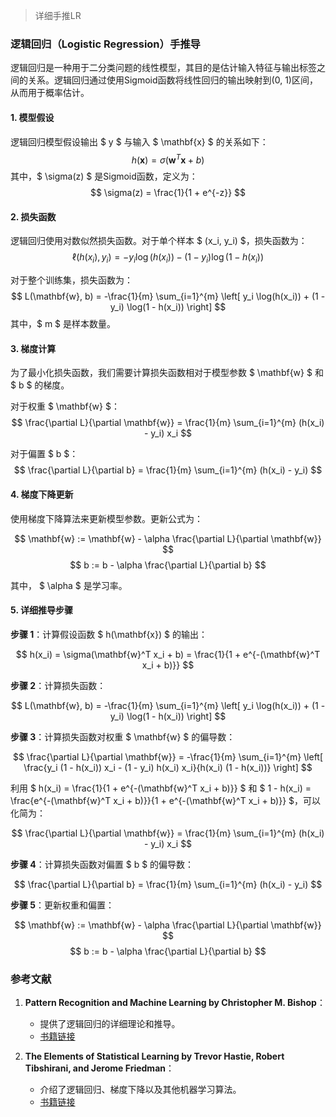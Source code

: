 > 详细手推LR 


### 逻辑回归（Logistic Regression）手推导

逻辑回归是一种用于二分类问题的线性模型，其目的是估计输入特征与输出标签之间的关系。逻辑回归通过使用Sigmoid函数将线性回归的输出映射到(0, 1)区间，从而用于概率估计。

#### 1. 模型假设

逻辑回归模型假设输出 $ y $ 与输入 $ \mathbf{x} $ 的关系如下：
$$ h(\mathbf{x}) = \sigma(\mathbf{w}^T \mathbf{x} + b) $$
其中，$ \sigma(z) $ 是Sigmoid函数，定义为：
$$ \sigma(z) = \frac{1}{1 + e^{-z}} $$

#### 2. 损失函数

逻辑回归使用对数似然损失函数。对于单个样本 $ (x_i, y_i) $，损失函数为：
$$ \ell(h(x_i), y_i) = -y_i \log(h(x_i)) - (1 - y_i) \log(1 - h(x_i)) $$

对于整个训练集，损失函数为：
$$ L(\mathbf{w}, b) = -\frac{1}{m} \sum_{i=1}^{m} \left[ y_i \log(h(x_i)) + (1 - y_i) \log(1 - h(x_i)) \right] $$
其中，$ m $ 是样本数量。

#### 3. 梯度计算

为了最小化损失函数，我们需要计算损失函数相对于模型参数 $ \mathbf{w} $ 和 $ b $ 的梯度。

对于权重 $ \mathbf{w} $：
$$ \frac{\partial L}{\partial \mathbf{w}} = \frac{1}{m} \sum_{i=1}^{m} (h(x_i) - y_i) x_i $$

对于偏置 $ b $：
$$ \frac{\partial L}{\partial b} = \frac{1}{m} \sum_{i=1}^{m} (h(x_i) - y_i) $$

#### 4. 梯度下降更新

使用梯度下降算法来更新模型参数。更新公式为：

$$ \mathbf{w} := \mathbf{w} - \alpha \frac{\partial L}{\partial \mathbf{w}} $$
$$ b := b - \alpha \frac{\partial L}{\partial b} $$

其中， $ \alpha $ 是学习率。

#### 5. 详细推导步骤

**步骤 1**：计算假设函数 $ h(\mathbf{x}) $ 的输出：

$$ h(x_i) = \sigma(\mathbf{w}^T x_i + b) = \frac{1}{1 + e^{-(\mathbf{w}^T x_i + b)}} $$

**步骤 2**：计算损失函数：

$$ L(\mathbf{w}, b) = -\frac{1}{m} \sum_{i=1}^{m} \left[ y_i \log(h(x_i)) + (1 - y_i) \log(1 - h(x_i)) \right] $$

**步骤 3**：计算损失函数对权重 $ \mathbf{w} $ 的偏导数：

$$ \frac{\partial L}{\partial \mathbf{w}} = -\frac{1}{m} \sum_{i=1}^{m} \left[ \frac{y_i (1 - h(x_i)) x_i - (1 - y_i) h(x_i) x_i}{h(x_i) (1 - h(x_i))} \right] $$

利用 $ h(x_i) = \frac{1}{1 + e^{-(\mathbf{w}^T x_i + b)}} $ 和 $ 1 - h(x_i) = \frac{e^{-(\mathbf{w}^T x_i + b)}}{1 + e^{-(\mathbf{w}^T x_i + b)}} $，可以化简为：

$$ \frac{\partial L}{\partial \mathbf{w}} = \frac{1}{m} \sum_{i=1}^{m} (h(x_i) - y_i) x_i $$

**步骤 4**：计算损失函数对偏置 $ b $ 的偏导数：

$$ \frac{\partial L}{\partial b} = \frac{1}{m} \sum_{i=1}^{m} (h(x_i) - y_i) $$

**步骤 5**：更新权重和偏置：

$$ \mathbf{w} := \mathbf{w} - \alpha \frac{\partial L}{\partial \mathbf{w}} $$
$$ b := b - \alpha \frac{\partial L}{\partial b} $$

### 参考文献

1. **Pattern Recognition and Machine Learning by Christopher M. Bishop**：
   - 提供了逻辑回归的详细理论和推导。
   - [书籍链接](https://www.springer.com/gp/book/9780387310732)

2. **The Elements of Statistical Learning by Trevor Hastie, Robert Tibshirani, and Jerome Friedman**：
   - 介绍了逻辑回归、梯度下降以及其他机器学习算法。
   - [书籍链接](https://web.stanford.edu/~hastie/ElemStatLearn/)